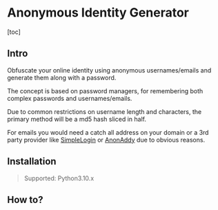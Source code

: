 # Anonymous Identity Generator

[toc]

## Intro

Obfuscate your online identity using anonymous usernames/emails and generate them along with a password.

The concept is based on password managers, for remembering both complex passwords and usernames/emails.

Due to common restrictions on username length and characters, the primary method will be a md5 hash sliced in half.

For emails you would need a catch all address on your domain or a 3rd party provider like [SimpleLogin](https://simplelogin.io) or [AnonAddy](https://anonaddy.com) due to obvious reasons.

## Installation

> Supported: Python3.10.x

## How to?



